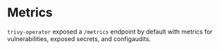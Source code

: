 # Metrics 

`trivy-operator` exposed a `/metrics` endpoint by default  with metrics for vulnerabilities, exposed secrets, and configaudits.
